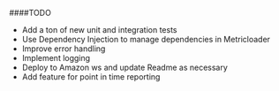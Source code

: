 ####TODO
- Add a ton of new unit and integration tests
- Use Dependency Injection to manage dependencies in Metricloader
- Improve error handling
- Implement logging
- Deploy to Amazon ws and update Readme as necessary
- Add feature for point in time reporting
